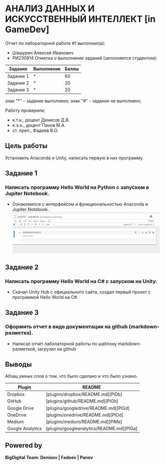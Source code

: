 # АНАЛИЗ ДАННЫХ И ИСКУССТВЕННЫЙ ИНТЕЛЛЕКТ [in GameDev]
Отчет по лабораторной работе #1 выполнил(а):
- Шашурин Алексей Иванович
- РИ230914
Отметка о выполнении заданий (заполняется студентом):

| Задание | Выполнение | Баллы |
| ------ | ------ | ------ |
| Задание 1 | * | 60 |
| Задание 2 | * | 20 |Ы
| Задание 3 | * | 20 |

знак "*" - задание выполнено; знак "#" - задание не выполнено;

Работу проверили:
- к.т.н., доцент Денисов Д.В.
- к.э.н., доцент Панов М.А.
- ст. преп., Фадеев В.О.

## Цель работы
Установить Anaconda и Unity, написать первую в них программу.

## Задание 1
### Написать программу Hello World на Python с запуском в Jupiter Notebook.

- Ознакомился с интерфейсом и функциональностью Anaconda и Jupiter Notebook.
![JupiterScrin](JupiterScrin.png)


## Задание 2
### Написать программу Hello World на C# с запуском на Unity. 

- Скачал Unity Hub с официального сайта, создал первый проект с программой Hello World на C#.


## Задание 3
### Оформить отчет в виде документации на github (markdown-разметка).

- Написал отчет лаболаторной работы по шаблону markdown-разметкой, загрузил на github


## Выводы

Абзац умных слов о том, что было сделано и что было узнано.

| Plugin | README |
| ------ | ------ |
| Dropbox | [plugins/dropbox/README.md][PlDb] |
| GitHub | [plugins/github/README.md][PlGh] |
| Google Drive | [plugins/googledrive/README.md][PlGd] |
| OneDrive | [plugins/onedrive/README.md][PlOd] |
| Medium | [plugins/medium/README.md][PlMe] |
| Google Analytics | [plugins/googleanalytics/README.md][PlGa] |

## Powered by

**BigDigital Team: Denisov | Fadeev | Panov**
